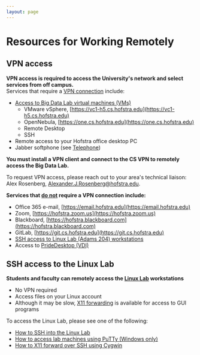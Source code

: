 ```yaml
---
layout: page
---
```


# Resources for Working Remotely

## VPN access

**VPN access is required to access the University's network and select services from off campus.**<br>
Services that require a [VPN connection](https://cs.hofstra.edu/docs/pages/guides/vpn_intro.html) include:
- [Access to Big Data Lab virtual machines (VMs)](https://cs.hofstra.edu/docs/pages/guides/access_vms.html)
    - VMware vSphere, [https://vc1-h5.cs.hofstra.edu](https://vc1-h5.cs.hofstra.edu)
    - OpenNebula, [https://one.cs.hofstra.edu](https://one.cs.hofstra.edu)
    - Remote Desktop
    - SSH
- Remote access to your Hofstra office desktop PC
- Jabber softphone (see [Telephone](it-resources.html#telephone-by-request))

**You must install a VPN client and connect to the CS VPN to remotely access the Big Data Lab.**

To request VPN access, please reach out to your area's technical liaison: Alex Rosenberg, Alexander.J.Rosenberg@hofstra.edu.

**Services that <u>do not</u> require a VPN connection include:**
- Office 365 e-mail, [https://email.hofstra.edu](https://email.hofstra.edu)
- Zoom, [https://hofstra.zoom.us](https://hofstra.zoom.us)
- Blackboard, [https://hofstra.blackboard.com](https://hofstra.blackboard.com)
- GitLab, [https://git.cs.hofstra.edu](https://git.cs.hofstra.edu)
- [SSH access to Linux Lab (Adams 204) workstations](https://cs.hofstra.edu/docs/pages/guides/SSHtoLinux.html)
- Access to [PrideDesktop (VDI)](https://wiki.edtech.hofstra.edu/pages/viewpage.action?pageId=16777218)

## SSH access to the Linux Lab

**Students and faculty can remotely access the [Linux Lab](https://cs.hofstra.edu/docs/pages/labs/linux_lab.html) workstations**
- No VPN required
- Access files on your Linux account
- Although it may be slow, [X11 forwarding](https://cs.hofstra.edu/docs/pages/guides/cygwin_x11_forwarding.html) is available for access to GUI programs

To access the Linux Lab, please see one of the following:
- [How to SSH into the Linux Lab](https://cs.hofstra.edu/docs/pages/guides/SSHtoLinux.html)
- [How to access lab machines using PuTTy (Windows only)](https://cs.hofstra.edu/docs/pages/guides/putty_setup.html)
- [How to X11 forward over SSH using Cygwin](https://cs.hofstra.edu/docs/pages/guides/cygwin_x11_forwarding.html)
